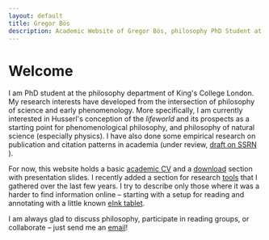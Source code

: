 ```yaml
---
layout: default
title: Gregor Bös
description: Academic Website of Gregor Bös, philosophy PhD Student at King's College London, working on phenomenology and philosophy of science. My in ASCII, my name is often spelled "Gregor Bos", although the official transliteration is "Gregor Boes".
---
```

# Welcome

I am PhD student at the philosophy department of King's College London. My research interests have developed from the intersection of philosophy of science and early phenomenology. More specifically, I am currently interested in Husserl's conception of the *lifeworld* and its prospects as a starting point for phenomenological philosophy, and philosophy of natural science (especially physics). I have also done some empirical research on publication and citation patterns in academia (under review, [draft on SSRN](https://papers.ssrn.com/sol3/papers.cfm?abstract_id=3083692) ).

For now, this website holds a basic [academic CV](./cv/) and a [download](./dl/) section with presentation slides. I recently added a section for research [tools](./tools/) that I gathered over the last few years. I try to describe only those where it was a harder to find information online &ndash; starting with a setup for reading and annotating with a little known [eInk tablet](./tools/ereader "Like paper but digital - an eInk solution for focused reading and writing").

<p> I am always glad to discuss philosophy, participate in reading groups, or collaborate &ndash; just send me an <a href="mailto:mail@gregorboes.com">email</a>!
